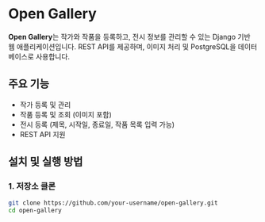 # Open Gallery

**Open Gallery**는 작가와 작품을 등록하고, 전시 정보를 관리할 수 있는 Django 기반 웹 애플리케이션입니다. REST API를 제공하며, 이미지 처리 및 PostgreSQL을 데이터베이스로 사용합니다.

## 주요 기능

- 작가 등록 및 관리
- 작품 등록 및 조회 (이미지 포함)
- 전시 등록 (제목, 시작일, 종료일, 작품 목록 입력 가능)
- REST API 지원

## 설치 및 실행 방법

### 1. 저장소 클론

```bash
git clone https://github.com/your-username/open-gallery.git
cd open-gallery
